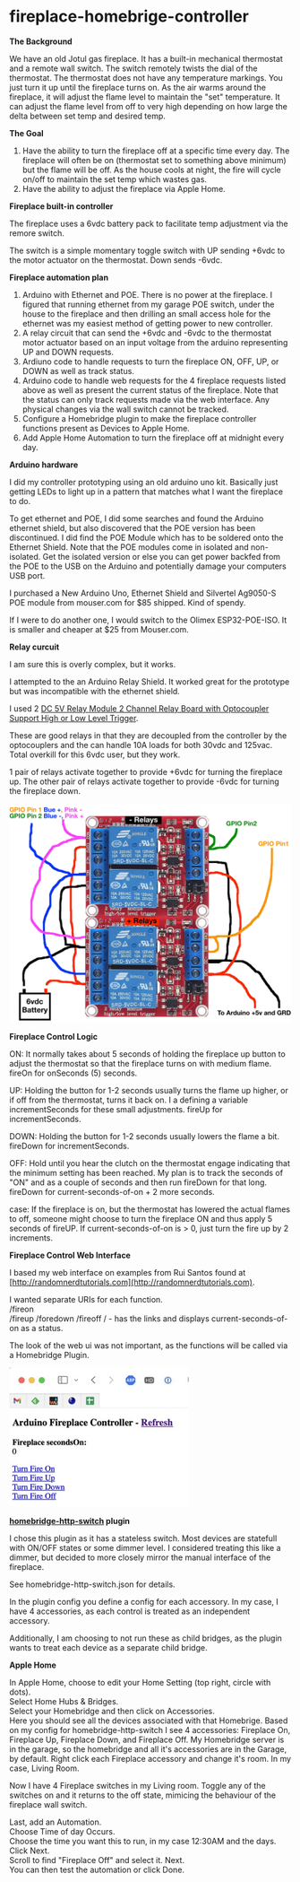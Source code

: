 # fireplace-homebrige-controller

**The Background**

We have an old Jotul gas fireplace. It has a built-in mechanical thermostat and a remote wall switch. The switch remotely twists the dial of the thermostat. The thermostat does not have any temperature markings. You just turn it up until the fireplace turns on. As the air warms around the fireplace, it will adjust the flame level to maintain the "set" temperature. It can adjust the flame level from off to very high depending on how large the delta between set temp and desired temp.

**The Goal**

1. Have the ability to turn the fireplace off at a specific time every day. The fireplace will often be on (thermostat set to something above minimum) but the flame will be off. As the house cools at night, the fire will cycle on/off to maintain the set temp which wastes gas.
2. Have the ability to adjust the fireplace via Apple Home.

**Fireplace built-in controller**

The fireplace uses a 6vdc battery pack to facilitate temp adjustment via the remore switch.

The switch is a simple momentary toggle switch with UP sending +6vdc to the motor actuator on the thermostat. Down sends -6vdc.

**Fireplace automation plan**

1. Arduino with Ethernet and POE. There is no power at the fireplace. I figured that running ethernet from my garage POE switch, under the house to the fireplace and then drilling an small access hole for the ethernet was my easiest method of getting power to new controller.
2. A relay circuit that can send the +6vdc and -6vdc to the thermostat motor actuator based on an input voltage from the arduino representing UP and DOWN requests.
3. Ardiuno code to handle requests to turn the fireplace ON, OFF, UP, or DOWN as well as track status.
4. Arduino code to handle web requests for the 4 fireplace requests listed above as well as present the current status of the fireplace. Note that the status can only track requests made via the web interface. Any physical changes via the wall switch cannot be tracked.
5. Configure a Homebridge plugin to make the fireplace controller functions present as Devices to Apple Home.
6. Add Apple Home Automation to turn the fireplace off at midnight every day.

**Arduino hardware**

I did my controller prototyping using an old arduino uno kit. Basically just getting LEDs to light up in a pattern that matches what I want the fireplace to do.

To get ethernet and POE, I did some searches and found the Arduino ethernet shield, but also discovered that the POE version has been discontinued. I did find the POE Module which has to be soldered onto the Ethernet Shield. Note that the POE modules come in isolated and non-isolated. Get the isolated version or else you can get power backfed from the POE to the USB on the Arduino and potentially damage your computers USB port.

I purchased a New Arduino Uno, Ethernet Shield and Silvertel Ag9050-S POE module from mouser.com for $85 shipped. Kind of spendy.

If I were to do another one, I would switch to the Olimex ESP32-POE-ISO. It is smaller and cheaper at $25 from Mouser.com.

**Relay curcuit**

I am sure this is overly complex, but it works.

I attempted to the an Arduino Relay Shield. It worked great for the prototype but was incompatible with the ethernet shield.

I used 2 [DC 5V Relay Module 2 Channel Relay Board with Optocoupler Support High or Low Level Trigger](https://www.amazon.com/dp/B099MC4TJD?psc=1&ref=ppx_yo2ov_dt_b_product_details).

These are good relays in that they are decoupled from the controller by the optocouplers and the can handle 10A loads for both 30vdc and 125vac. Total overkill for this 6vdc user, but they work.

1 pair of relays activate together to provide +6vdc for turning the fireplace up. The other pair of relays activate together to provide -6vdc for turning the fireplace down.

![Relay curcuit!](Fireplace-relay.jpeg "Fireplace-relay")

**Fireplace Control Logic**

ON: It normally takes about 5 seconds of holding the fireplace up button to adjust the thermostat so that the fireplace turns on with medium flame. fireOn for onSeconds (5) seconds.

UP: Holding the button for 1-2 seconds usually turns the flame up higher, or if off from the thermostat, turns it back on. I a defining a variable incrementSeconds for these small adjustments. fireUp for incrementSeconds.

DOWN: Holding the button for 1-2 seconds usually lowers the flame a bit. fireDown for incrementSeconds.

OFF: Hold until you hear the clutch on the thermostat engage indicating that the minimum setting has been reached. My plan is to track the seconds of "ON" and as a couple of seconds and then run fireDown for that long. fireDown for current-seconds-of-on + 2 more seconds.

case: If the fireplace is on, but the thermostat has lowered the actual flames to off, someone might choose to turn the fireplace ON and thus apply 5 seconds of fireUP. If current-seconds-of-on is > 0, just turn the fire up by 2 increments.

**Fireplace Control Web Interface**

I based my web interface on examples from Rui Santos found at [http://randomnerdtutorials.com](http://randomnerdtutorials.com).

I wanted separate URIs for each function.  
/fireon  
/fireup
/foredown
/fireoff
/ - has the links and displays current-seconds-of-on as a status.

The look of the web ui was not important, as the functions will be called via a Homebridge Plugin.

![Fireplace Web Page!](Fireplace-web.jpeg "Fireplace-web")

**[homebridge-http-switch](https://github.com/Supereg/homebridge-http-switch) plugin**

I chose this plugin as it has a stateless switch. Most devices are statefull with ON/OFF states or some dimmer level. I considered treating this like a dimmer, but decided to more closely mirror the manual interface of the fireplace.

See homebridge-http-switch.json for details.

In the plugin config you define a config for each accessory. In my case, I have 4 accessories, as each control is treated as an independent accessory. 

Additionally, I am choosing to not run these as child bridges, as the plugin wants to treat each device as a separate child bridge.

**Apple Home**

In Apple Home, choose to edit your Home Setting (top right, circle with dots).  
Select Home Hubs & Bridges.  
Select your Homebridge and then click on Accessories.  
Here you should see all the devices associated with that Homebrige. Based on my config for homebridge-http-switch I see 4 accessories: Fireplace On, Fireplace Up, Fireplace Down, and Fireplace Off. My Homebridge server is in the garage, so the homebridge and all it's accessories are in the Garage, by default. Right click each Fireplace accessory and change it's room. In my case, Living Room.

Now I have 4 Fireplace switches in my Living room. Toggle any of the switches on and it returns to the off state, mimicing the behaviour of the fireplace wall switch.

Last, add an Automation.  
Choose Time of day Occurs.  
Choose the time you want this to run, in my case 12:30AM and the days. Click Next.  
Scroll to find "Fireplace Off" and select it. Next.  
You can then test the automation or click Done.
 






 
